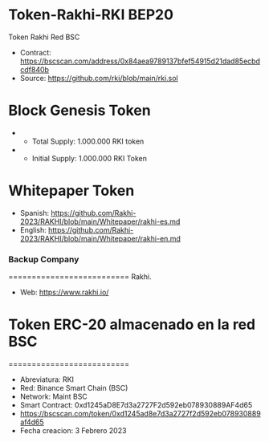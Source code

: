 # Token-Rakhi-RKI BEP20
Token Rakhi Red BSC

* Contract: https://bscscan.com/address/0x84aea9789137bfef54915d21dad85ecbdcdf840b
* Source: https://github.com/rki/blob/main/rki.sol

 Block Genesis Token 
==========================
* - Total Supply: 1.000.000 RKI token
* - Initial Supply: 1.000.000 RKI Token


Whitepaper Token
==========================
* Spanish: https://github.com/Rakhi-2023/RAKHI/blob/main/Whitepaper/rakhi-es.md
* English: https://github.com/Rakhi-2023/RAKHI/blob/main/Whitepaper/rakhi-en.md

### Backup Company
==========================
Rakhi.
* Web: https://www.rakhi.io/

# Token ERC-20 almacenado en la red BSC 
==========================
* Abreviatura: RKI
*	Red: Binance Smart Chain (BSC)
*	Network: Maint BSC
*	Smart Contract: 0xd1245aD8E7d3a2727F2d592eb078930889AF4d65
*	https://bscscan.com/token/0xd1245ad8e7d3a2727f2d592eb078930889af4d65 
* Fecha creacion: 3 Febrero 2023
